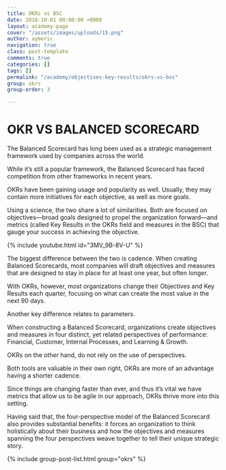 ```yaml
---
title: OKRs vs BSC
date: 2018-10-01 00:00:00 +0000
layout: academy-page
cover: "/assets/images/uploads/15.png"
author: aymeric
navigation: true
class: post-template
comments: true
categories: []
tags: []
permalink: "/academy/objectives-key-results/okrs-vs-bsc"
group: okrs
group-order: 3

---
```

# OKR VS BALANCED SCORECARD

The Balanced Scorecard has long been used as a strategic management framework used by companies across the world.

While it’s still a popular framework, the Balanced Scorecard has faced competition from other frameworks in recent years.

OKRs have been gaining usage and popularity as well. Usually, they may contain more initiatives for each objective, as well as more goals.

Using a science, the two share a lot of similarities. Both are focused on objectives—broad goals designed to propel the organization forward—and metrics (called Key Results in the OKRs field and measures in the BSC) that gauge your success in achieving the objective.

{% include youtube.html id="3MV_9B-8V-U" %}

The biggest difference between the two is cadence. When creating Balanced Scorecards, most companies will draft objectives and measures that are designed to stay in place for at least one year, but often longer.

With OKRs, however, most organizations change their Objectives and Key Results each quarter, focusing on what can create the most value in the next 90 days.

Another key difference relates to parameters. 

When constructing a Balanced Scorecard, organizations create objectives and measures in four distinct, yet related perspectives of performance: Financial, Customer, Internal Processes, and Learning & Growth.

OKRs on the other hand, do not rely on the use of perspectives.

Both tools are valuable in their own right, OKRs are more of an advantage having a shorter cadence. 

Since things are changing faster than ever, and thus it’s vital we have metrics that allow us to be agile in our approach, OKRs thrive more into this setting.

Having said that, the four-perspective model of the Balanced Scorecard also provides substantial benefits: it forces an organization to think holistically about their business and how the objectives and measures spanning the four perspectives weave together to tell their unique strategic story.

<div class='post-feed'>

{% include group-post-list.html group="okrs" %}

</div>